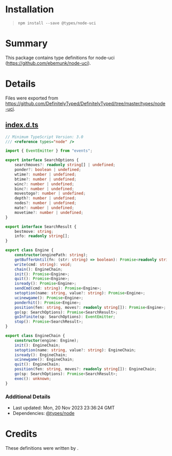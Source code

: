 # Installation
> `npm install --save @types/node-uci`

# Summary
This package contains type definitions for node-uci (https://github.com/ebemunk/node-uci).

# Details
Files were exported from https://github.com/DefinitelyTyped/DefinitelyTyped/tree/master/types/node-uci.
## [index.d.ts](https://github.com/DefinitelyTyped/DefinitelyTyped/tree/master/types/node-uci/index.d.ts)
````ts
// Minimum TypeScript Version: 3.0
/// <reference types="node" />

import { EventEmitter } from "events";

export interface SearchOptions {
    searchmoves?: readonly string[] | undefined;
    ponder?: boolean | undefined;
    wtime?: number | undefined;
    btime?: number | undefined;
    winc?: number | undefined;
    binc?: number | undefined;
    movestogo?: number | undefined;
    depth?: number | undefined;
    nodes?: number | undefined;
    mate?: number | undefined;
    movetime?: number | undefined;
}

export interface SearchResult {
    bestmove: string;
    info: readonly string[];
}

export class Engine {
    constructor(enginePath: string);
    getBufferUntil(fn: (str: string) => boolean): Promise<readonly string[]>;
    write(cmd: string): void;
    chain(): EngineChain;
    init(): Promise<Engine>;
    quit(): Promise<Engine>;
    isready(): Promise<Engine>;
    sendCmd(cmd: string): Promise<Engine>;
    setoption(name: string, value?: string): Promise<Engine>;
    ucinewgame(): Promise<Engine>;
    ponderhit(): Promise<Engine>;
    position(fen: string, moves?: readonly string[]): Promise<Engine>;
    go(sp: SearchOptions): Promise<SearchResult>;
    goInfinite(sp: SearchOptions): EventEmitter;
    stop(): Promise<SearchResult>;
}

export class EngineChain {
    constructor(engine: Engine);
    init(): EngineChain;
    setoption(name: string, value?: string): EngineChain;
    isready(): EngineChain;
    ucinewgame(): EngineChain;
    quit(): EngineChain;
    position(fen: string, moves?: readonly string[]): EngineChain;
    go(sp: SearchOptions): Promise<SearchResult>;
    exec(): unknown;
}

````

### Additional Details
 * Last updated: Mon, 20 Nov 2023 23:36:24 GMT
 * Dependencies: [@types/node](https://npmjs.com/package/@types/node)

# Credits
These definitions were written by .
